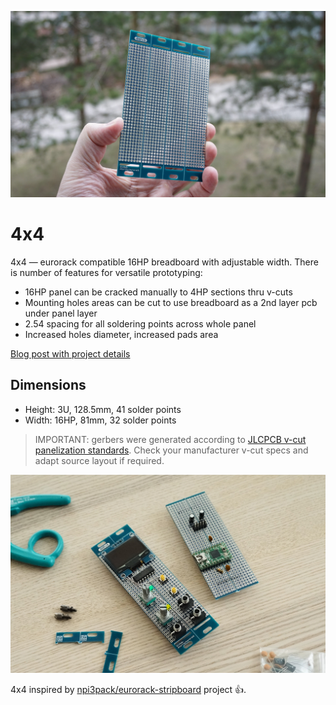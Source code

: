 ![4x4](Pics/4x4.jpg)

# 4x4
4x4 — eurorack compatible 16HP breadboard with adjustable width. There is number of features for versatile prototyping:
- 16HP panel can be cracked manually to 4HP sections thru v-cuts
- Mounting holes areas can be cut to use breadboard as a 2nd layer pcb under panel layer
- 2.54 spacing for all soldering points across whole panel
- Increased holes diameter, increased pads area

[Blog post with project details](https://snnkv.com/projects/4x4/)

## Dimensions
- Height: 3U, 128.5mm, 41 solder points
- Width: 16HP, 81mm, 32 solder points

>IMPORTANT: gerbers were generated according to [JLCPCB v-cut panelization standards](https://jlcpcb.com/blog/technical-guidance-v-cut-panelization-standards). Check your manufacturer v-cut specs and adapt source layout if required.

![4x4](Pics/4x4-inuse.jpg)

4x4 inspired by [npi3pack/eurorack-stripboard](https://github.com/npi3pak/eurorack-stripboard) project 👍.